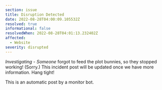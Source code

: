 ```yaml
---
section: issue
title: Disruption Detected
date: 2022-08-28T04:00:09.105532Z
resolved: true
informational: false
resolvedWhen: 2022-08-28T04:01:13.232402Z
affected:
  - Website
severity: disrupted
---
```

*Investigating* - _Someone_ forgot to feed the plot bunnies, so they stopped working! (Sorry.) This incident post will be updated once we have more information. Hang tight!

This is an automatic post by a monitor bot.
        